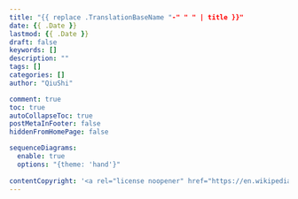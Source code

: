 ```yaml
---
title: "{{ replace .TranslationBaseName "-" " " | title }}"
date: {{ .Date }}
lastmod: {{ .Date }}
draft: false
keywords: []
description: ""
tags: []
categories: []
author: "QiuShi"

comment: true
toc: true
autoCollapseToc: true
postMetaInFooter: false
hiddenFromHomePage: false

sequenceDiagrams: 
  enable: true
  options: "{theme: 'hand'}"
  
contentCopyright: '<a rel="license noopener" href="https://en.wikipedia.org/wiki/Wikipedia:Text_of_Creative_Commons_Attribution-ShareAlike_3.0_Unported_License" target="_blank">Creative Commons Attribution-ShareAlike License</a>'
---
```


